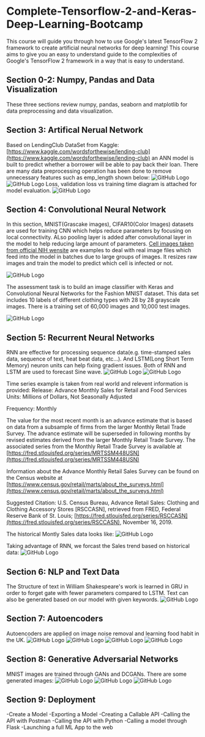 # Complete-Tensorflow-2-and-Keras-Deep-Learning-Bootcamp
This course will guide you through how to use Google's latest TensorFlow 2 framework to create artificial neural networks for deep learning! This course aims to give you an easy to understand guide to the complexities of Google's TensorFlow 2 framework in a way that is easy to understand.

## Section 0-2: Numpy, Pandas and Data Visualization
These three sections review numpy, pandas, seaborn and matplotlib for data preprocessing and data visualization. 

## Section 3: Artifical Nerual Network
Based on LendingClub DataSet from Kaggle: [https://www.kaggle.com/wordsforthewise/lending-club](https://www.kaggle.com/wordsforthewise/lending-club) an ANN model is built to predict whether a borrower will be able to pay back their loan. There are many data preprocessing operation has been done to remove unnecessary features such as emp_length shown below:
![GitHub Logo](/result_pics/3-1.png)
![GitHub Logo](/result_pics/3-2.png)
Loss, validation loss vs training time diagram is attached for model evaluation.
![GitHub Logo](/result_pics/3-3.png)

## Section 4: Convolutional Neural Network
In this section, MNIST(Grascake images), CIFAR10(Color Images) datasets are used for training CNN which helps reduce parameters by focusing on local connectivity. ALso pooling layer is added after convolutional layer in the model to help reducing large amount of parameters.
[Cell images taken from official NIH wensite](https://drive.google.com/open?id=1rXrgUzzIdsyJ4xp05Suq7ioR5q1tOtFY) are examples to deal with real image files which feed into the model in batches due to large groups of images. It resizes raw images and train the model to predict which cell is infected or not. 

![GitHub Logo](/result_pics/4-1.png)

The assessment task is to build an image classifier with Keras and Convolutional Neural Networks for the Fashion MNIST dataset. This data set includes 10 labels of different clothing types with 28 by 28 grayscale images. There is a training set of 60,000 images and 10,000 test images.

![GitHub Logo](/result_pics/4-2.png)

## Section 5: Recurrent Neural Networks
RNN are effective for processing sequence data(e.g. time-stamped sales data, sequence of text, heat beat data, etc...). And LSTM(Long Short Term Memory) neuron units can help fixing gradient issues. Both of RNN and LSTM are used to forecast Sine wave.
![GitHub Logo](/result_pics/5-1.png)
![GitHub Logo](/result_pics/5-2.png)

Time series example is taken from real world and relevent information is provided:
Release: Advance Monthly Sales for Retail and Food Services
Units: Millions of Dollars, Not Seasonally Adjusted

Frequency: Monthly

The value for the most recent month is an advance estimate that is based on data from a subsample of firms from the larger Monthly Retail Trade Survey. The advance estimate will be superseded in following months by revised estimates derived from the larger Monthly Retail Trade Survey. The associated series from the Monthly Retail Trade Survey is available at [https://fred.stlouisfed.org/series/MRTSSM448USN](https://fred.stlouisfed.org/series/MRTSSM448USN)

Information about the Advance Monthly Retail Sales Survey can be found on the Census website at [https://www.census.gov/retail/marts/about_the_surveys.html](https://www.census.gov/retail/marts/about_the_surveys.html)

Suggested Citation: U.S. Census Bureau, Advance Retail Sales: Clothing and Clothing Accessory Stores [RSCCASN], retrieved from FRED, Federal Reserve Bank of St. Louis; [https://fred.stlouisfed.org/series/RSCCASN](https://fred.stlouisfed.org/series/RSCCASN), November 16, 2019.

The historical Montly Sales data looks like:
![GitHub Logo](/result_pics/5-3.png)

Taking advantage of RNN, we forcast the Sales trend based on historical data:
![GitHub Logo](/result_pics/5-4.png)

## Section 6: NLP and Text Data
The Structure of text in William Shakespeare's work is learned in GRU in order to forget gate with fewer parameters compared to LSTM. Text can also be generated based on our model with given keywords.
![GitHub Logo](/result_pics/6-1.png)

## Section 7: Autoencoders
Autoencoders are applied on image noise removal and learning food habit in the UK.
![GitHub Logo](/result_pics/7-1.png)
![GitHub Logo](/result_pics/7-2.png)
![GitHub Logo](/result_pics/7-3.png)
![GitHub Logo](/result_pics/7-4.png)

## Section 8: Generative Adversarial Networks
MNIST images are trained through GANs and DCGANs. There are some generated images:
![GitHub Logo](/result_pics/8-1.png)
![GitHub Logo](/result_pics/8-2.png)
![GitHub Logo](/result_pics/8-3.png)

## Section 9: Deployment
-Create a Model
-Exporting a Model
-Creating a Callable API
-Calling the API with Postman
-Calling the API with Python
-Calling a model through Flask
-Launching a full ML App to the web

